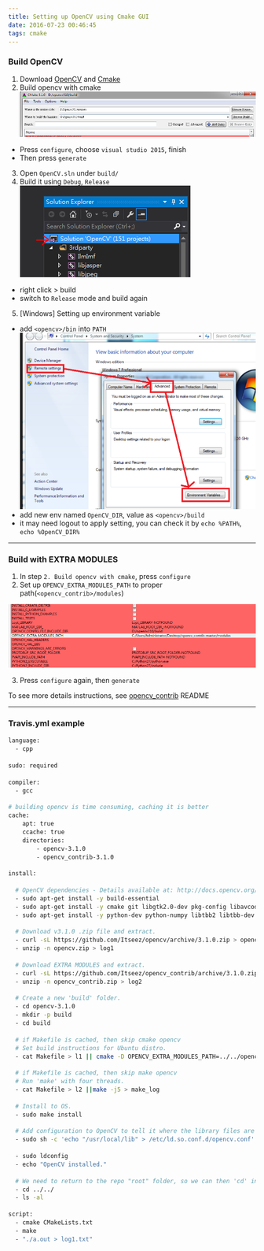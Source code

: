```yaml
---
title: Setting up OpenCV using Cmake GUI
date: 2016-07-23 00:46:45
tags: cmake
---
```


### Build OpenCV

1. Download [OpenCV](https://github.com/Itseez/opencv) and [Cmake](https://cmake.org/)
2. Build opencv with cmake
 ![image](/img/2016-07-23/1.png)
 - Press `configure`, choose `visual studio 2015`, finish
 - Then press `generate`

<!-- more -->

3. Open `OpenCV.sln` under `build/`
4. Build it using `Debug`, `Release`
  ![image](/img/2016-07-23/2.png)
  - right click > build
  - switch to `Release` mode and build again

5. [Windows] Setting up environment variable
  - add `<opencv>/bin` into `PATH`
  ![image](/img/2016-07-23/3.png)
  - add new env named `OpenCV_DIR`, value as `<opencv>/build` 
  - it may need logout to apply setting, you can check it by `echo %PATH%`, `echo %OpenCV_DIR%`

----

### Build with EXTRA MODULES

1. In step `2. Build opencv with cmake`, press `configure`
2. Set up `OPENCV_EXTRA_MODULES_PATH` to proper path(`<opencv_contrib>/modules`)

![image](/img/2016-07-23/4.png)

3. Press `configure` again, then `generate`


To see more details instructions, see [opencv_contrib](https://github.com/Itseez/opencv_contrib#how-to-build-opencv-with-extra-modules) README


--- 

### Travis.yml example

```bash title: travis.yml
language:
  - cpp
 
sudo: required
 
compiler:
  - gcc
 
# building opencv is time consuming, caching it is better
cache:
    apt: true
    ccache: true
    directories:
        - opencv-3.1.0
        - opencv_contrib-3.1.0
 
install:
 
  # OpenCV dependencies - Details available at: http://docs.opencv.org/trunk/doc/tutorials/introduction/linux_install/linux_install.html
  - sudo apt-get install -y build-essential
  - sudo apt-get install -y cmake git libgtk2.0-dev pkg-config libavcodec-dev libavformat-dev libswscale-dev
  - sudo apt-get install -y python-dev python-numpy libtbb2 libtbb-dev libjpeg-dev libpng-dev libtiff-dev libjasper-dev libdc1394-22-dev
 
  # Download v3.1.0 .zip file and extract.
  - curl -sL https://github.com/Itseez/opencv/archive/3.1.0.zip > opencv.zip
  - unzip -n opencv.zip > log1
 
  # Download EXTRA MODULES and extract.
  - curl -sL https://github.com/Itseez/opencv_contrib/archive/3.1.0.zip > opencv_contrib.zip
  - unzip -n opencv_contrib.zip > log2
 
  # Create a new 'build' folder.
  - cd opencv-3.1.0
  - mkdir -p build
  - cd build
 
  # if Makefile is cached, then skip cmake opencv
  # Set build instructions for Ubuntu distro.
  - cat Makefile > l1 || cmake -D OPENCV_EXTRA_MODULES_PATH=../../opencv_contrib-3.1.0/modules CMAKE_BUILD_TYPE=RELEASE -D CMAKE_INSTALL_PREFIX=/usr/local -D WITH_TBB=ON -D BUILD_NEW_PYTHON_SUPPORT=ON -D WITH_V4L=ON -D INSTALL_C_EXAMPLES=ON -D INSTALL_PYTHON_EXAMPLES=ON -D BUILD_EXAMPLES=ON -D WITH_QT=ON -D WITH_OPENGL=ON ..
 
  # if Makefile is cached, then skip make opencv
  # Run 'make' with four threads.
  - cat Makefile > l2 ||make -j5 > make_log
 
  # Install to OS.
  - sudo make install
 
  # Add configuration to OpenCV to tell it where the library files are located on the file system (/usr/local/lib)
  - sudo sh -c 'echo "/usr/local/lib" > /etc/ld.so.conf.d/opencv.conf'
 
  - sudo ldconfig
  - echo "OpenCV installed."
 
  # We need to return to the repo "root" folder, so we can then 'cd' into the C++ project folder.
  - cd ../../
  - ls -al
 
script:
  - cmake CMakeLists.txt
  - make
  - "./a.out > log1.txt"
```